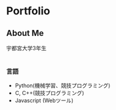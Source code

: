 # Portfolio
## About Me
宇都宮大学3年生<br>
<br>

### 言語
- Python(機械学習、競技プログラミング)<br>
- C, C++(競技プログラミング)<br>
- Javascript (Webツール)<br>

